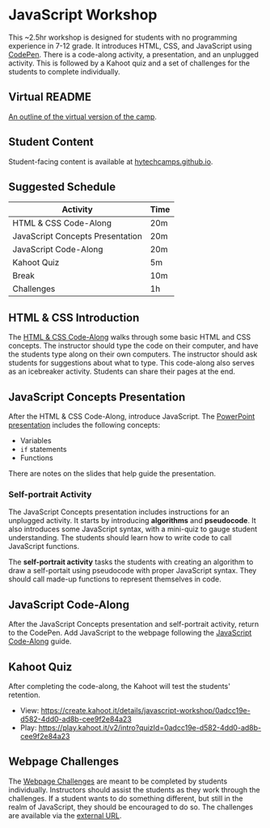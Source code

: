# JavaScript Workshop
This ~2.5hr workshop is designed for students with no programming experience in 7-12 grade. It introduces HTML, CSS, and JavaScript using [CodePen](https://codepen.io). There is a code-along activity, a presentation, and an unplugged activity. This is followed by a Kahoot quiz and a set of challenges for the students to complete individually.

## Virtual README
[An outline of the virtual version of the camp](VirtualReadMe.md).

## Student Content
Student-facing content is available at [hytechcamps.github.io](https://hytechcamps.github.io/js-workshop).

## Suggested Schedule

| Activity | Time |
|-|-|
| HTML & CSS Code-Along | 20m |
| JavaScript Concepts Presentation | 20m |
| JavaScript Code-Along | 20m |
| Kahoot Quiz | 5m |
| Break | 10m |
| Challenges | 1h |

## HTML & CSS Introduction
The [HTML & CSS Code-Along](HtmlCssCodeAlong.md) walks through some basic HTML and CSS concepts. The instructor should type the code on their computer, and have the students type along on their own computers. The instructor should ask students for suggestions about what to type. This code-along also serves as an icebreaker activity. Students can share their pages at the end.

## JavaScript Concepts Presentation
After the HTML & CSS Code-Along, introduce JavaScript. The [PowerPoint presentation](JavaScriptConcepts.pptx) includes the following concepts:

- Variables
- `if` statements
- Functions

There are notes on the slides that help guide the presentation.

### Self-portrait Activity
The JavaScript Concepts presentation includes instructions for an unplugged activity. It starts by introducing **algorithms** and **pseudocode**. It also introduces some JavaScript syntax, with a mini-quiz to gauge student understanding. The students should learn how to write code to call JavaScript functions. 

The **self-portrait activity** tasks the students with creating an algorithm to draw a self-portait using pseudocode with proper JavaScript syntax. They should call made-up functions to represent themselves in code.

## JavaScript Code-Along
After the JavaScript Concepts presentation and self-portrait activity, return to the CodePen. Add JavaScript to the webpage following the [JavaScript Code-Along](JavaScriptCodeAlong.md) guide.

## Kahoot Quiz
After completing the code-along, the Kahoot will test the students' retention.

- View: https://create.kahoot.it/details/javascript-workshop/0adcc19e-d582-4dd0-ad8b-cee9f2e84a23
- Play: https://play.kahoot.it/v2/intro?quizId=0adcc19e-d582-4dd0-ad8b-cee9f2e84a23

## Webpage Challenges
The [Webpage Challenges](WebpageChallenges.md) are meant to be completed by students individually. Instructors should assist the students as they work through the challenges. If a student wants to do something different, but still in the realm of JavaScript, they should be encouraged to do so. The challenges are available via the [external URL](https://hytechcamps.github.io/js-workshop/WebpageChallenges.html).